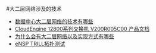 #大二层网络涉及的技术
  * [数据中心大二层网络的技术有哪些](http://blog.51cto.com/shxke/1958917)
  * [CloudEngine 12800系列交换机 V200R005C00 产品文档]()
  * [为什么会有大二层网络以及实现方式有哪些](http://www.52sijin.com/routing-and-switching/34.html)
  * [eNSP TRILL拓扑测试](https://forum.huawei.com/enterprise/zh/thread-428831.html)
